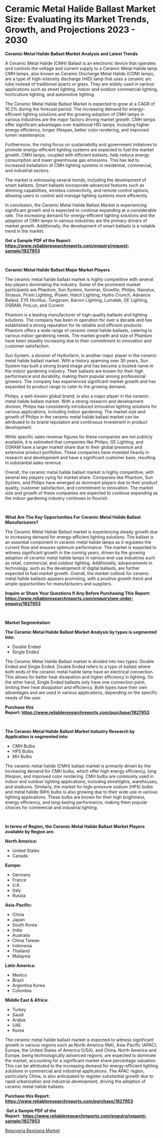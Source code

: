 <p><h1>Ceramic Metal Halide Ballast Market Size: Evaluating its Market Trends, Growth, and Projections 2023 - 2030</h1></p><p><strong>Ceramic Metal Halide Ballast Market Analysis and Latest Trends</strong></p>
<p><p>A Ceramic Metal Halide (CMH) Ballast is an electronic device that operates and controls the voltage and current supply to a Ceramic Metal Halide lamp. CMH lamps, also known as Ceramic Discharge Metal Halide (CDM) lamps, are a type of high-intensity discharge (HID) lamp that uses a ceramic arc tube instead of traditional quartz or glass. They are widely used in various applications such as street lighting, indoor and outdoor commercial lighting, horticulture lighting, and automotive lighting.</p><p>The Ceramic Metal Halide Ballast Market is expected to grow at a CAGR of 10.2% during the forecast period. The increasing demand for energy-efficient lighting solutions and the growing adoption of CMH lamps in various industries are the major factors driving market growth. CMH lamps offer significant advantages over traditional HID lamps, including higher energy efficiency, longer lifespan, better color rendering, and improved lumen maintenance.</p><p>Furthermore, the rising focus on sustainability and government initiatives to promote energy-efficient lighting systems are expected to fuel the market growth. CMH lamps, coupled with efficient ballasts, help reduce energy consumption and lower greenhouse gas emissions. This has led to increased installation of CMH lighting systems in residential, commercial, and industrial sectors.</p><p>The market is witnessing several trends, including the development of smart ballasts. Smart ballasts incorporate advanced features such as dimming capabilities, wireless connectivity, and remote control options, allowing users to control and manage lighting systems more efficiently.</p><p>In conclusion, the Ceramic Metal Halide Ballast Market is experiencing significant growth and is expected to continue expanding at a considerable rate. The increasing demand for energy-efficient lighting solutions and the adoption of CMH lamps in various industries are the primary drivers of market growth. Additionally, the development of smart ballasts is a notable trend in the market.</p></p>
<p><strong>Get a Sample PDF of the Report:&nbsp; <a href="https://www.reliableresearchreports.com/enquiry/request-sample/1827953">https://www.reliableresearchreports.com/enquiry/request-sample/1827953</a></strong></p>
<p>&nbsp;</p>
<p><strong>Ceramic Metal Halide Ballast Major Market Players</strong></p>
<p><p>The ceramic metal halide ballast market is highly competitive with several key players dominating the industry. Some of the prominent market participants are Phantom, Sun System, Iluminar, Growlite, Philips, Nanolux, Xtrasun, Prism Lighting, iPower, Hatch Lighting, Hydro Crunch, Advance Ballast, EYE Hortilux, Tungsram, Barron Lighting, Lumatek, GE Lighting, OSRAM, ProLux, and Current.</p><p>Phantom is a leading manufacturer of high-quality ballasts and lighting solutions. The company has been in operation for over a decade and has established a strong reputation for its reliable and efficient products. Phantom offers a wide range of ceramic metal halide ballasts, catering to various indoor gardening needs. The market growth and size of Phantom have been steadily increasing due to their commitment to innovation and customer satisfaction.</p><p>Sun System, a division of Hydrofarm, is another major player in the ceramic metal halide ballast market. With a history spanning over 30 years, Sun System has built a strong brand image and has become a trusted name in the indoor gardening industry. Their ballasts are known for their high performance and durability, making them popular among professional growers. The company has experienced significant market growth and has expanded its product range to cater to the growing demand.</p><p>Philips, a well-known global brand, is also a major player in the ceramic metal halide ballast market. With a strong research and development division, Philips has consistently introduced innovative lighting solutions for various applications, including indoor gardening. The market size and growth of Philips in the ceramic metal halide ballast market can be attributed to its brand reputation and continuous investment in product development.</p><p>While specific sales revenue figures for these companies are not publicly available, it is estimated that companies like Philips, GE Lighting, and OSRAM have a larger market share due to their global presence and extensive product portfolios. These companies have invested heavily in research and development and have a significant customer base, resulting in substantial sales revenue.</p><p>Overall, the ceramic metal halide ballast market is highly competitive, with several key players vying for market share. Companies like Phantom, Sun System, and Philips have emerged as dominant players due to their product quality, customer satisfaction, and commitment to innovation. The market size and growth of these companies are expected to continue expanding as the indoor gardening industry continues to flourish.</p></p>
<p>&nbsp;</p>
<p><strong>What Are The Key Opportunities For Ceramic Metal Halide Ballast Manufacturers?</strong></p>
<p><p>The Ceramic Metal Halide Ballast market is experiencing steady growth due to increasing demand for energy-efficient lighting solutions. The ballast is an essential component in ceramic metal halide lamps as it regulates the current flow and ensures optimum performance. The market is expected to witness significant growth in the coming years, driven by the growing adoption of ceramic metal halide lamps in various end-use industries such as retail, commercial, and outdoor lighting. Additionally, advancements in technology, such as the development of digital ballasts, are further expected to fuel market growth. Overall, the market outlook for ceramic metal halide ballasts appears promising, with a positive growth trend and ample opportunities for manufacturers and suppliers.</p></p>
<p><strong>Inquire or Share Your Questions If Any Before Purchasing This Report: <a href="https://www.reliableresearchreports.com/enquiry/pre-order-enquiry/1827953">https://www.reliableresearchreports.com/enquiry/pre-order-enquiry/1827953</a></strong></p>
<p>&nbsp;</p>
<p><strong>Market Segmentation</strong></p>
<p><strong>The Ceramic Metal Halide Ballast Market Analysis by types is segmented into:</strong></p>
<p><ul><li>Double Ended</li><li>Single Ended</li></ul></p>
<p><p>The Ceramic Metal Halide Ballast market is divided into two types: Double Ended and Single Ended. Double Ended refers to a type of ballast where both ends of the ceramic metal halide lamp have an electrical connection. This allows for better heat dissipation and higher efficiency in lighting. On the other hand, Single Ended ballasts only have one connection point, limiting their heat dissipation and efficiency. Both types have their own advantages and are used in various applications, depending on the specific needs of the user.</p></p>
<p><strong>Purchase this Report:&nbsp;<a href="https://www.reliableresearchreports.com/purchase/1827953">https://www.reliableresearchreports.com/purchase/1827953</a></strong></p>
<p>&nbsp;</p>
<p><strong>The Ceramic Metal Halide Ballast Market Industry Research by Application is segmented into:</strong></p>
<p><ul><li>CMH Bulbs</li><li>HPS Bulbs</li><li>MH Bulbs</li></ul></p>
<p><p>The ceramic metal halide (CMH) ballast market is primarily driven by the increasing demand for CMH bulbs, which offer high energy efficiency, long lifespan, and improved color rendering. CMH bulbs are commonly used in indoor and outdoor lighting applications, including streetlights, warehouses, and stadiums. Similarly, the market for high-pressure sodium (HPS) bulbs and metal halide (MH) bulbs is also growing due to their wide use in various lighting applications. These bulbs are known for their high brightness, energy efficiency, and long-lasting performance, making them popular choices for commercial and industrial lighting.</p></p>
<p>&nbsp;</p>
<p><strong>In terms of Region, the Ceramic Metal Halide Ballast Market Players available by Region are:</strong></p>
<p>
    <p> <strong> North America: </strong>
        <ul>
            <li>United States</li>
            <li>Canada</li>
        </ul>
        </p> 
    <p> <strong> Europe: </strong>
        <ul>
            <li>Germany</li>
            <li>France</li>
            <li>U.K.</li>
            <li>Italy</li>
            <li>Russia</li>
        </ul>
        </p> 
    <p> <strong> Asia-Pacific: </strong>
        <ul>
            <li>China</li>
            <li>Japan</li>
            <li>South Korea</li>
            <li>India</li>
            <li>Australia</li>
            <li>China Taiwan</li>
            <li>Indonesia</li>
            <li>Thailand</li>
            <li>Malaysia</li>
        </ul>
        </p> 
    <p> <strong> Latin America: </strong>
        <ul>
            <li>Mexico</li>
            <li>Brazil</li>
            <li>Argentina Korea</li>
            <li>Colombia</li>
        </ul>
        </p> 
    <p> <strong> Middle East & Africa: </strong>
        <ul>
            <li>Turkey</li>
            <li>Saudi</li>
            <li>Arabia</li>
            <li>UAE</li>
            <li>Korea</li>
        </ul>
    </p>
    </p>
<p><p>The ceramic metal halide ballast market is expected to witness significant growth in various regions such as North America (NA), Asia-Pacific (APAC), Europe, the United States of America (USA), and China. North America and Europe, being technologically advanced regions, are expected to dominate the market, accounting for a significant market share percentage valuation. This can be attributed to the increasing demand for energy-efficient lighting solutions in commercial and industrial applications. The APAC region, particularly China, is also anticipated to register substantial growth due to rapid urbanization and industrial development, driving the adoption of ceramic metal halide ballasts.</p></p>
<p><strong>Purchase this Report: <a href="https://www.reliableresearchreports.com/purchase/1827953">https://www.reliableresearchreports.com/purchase/1827953</a></strong></p>
<p>&nbsp;<strong>Get a Sample PDF of the Report:&nbsp;&nbsp;<a href="https://www.reliableresearchreports.com/enquiry/request-sample/1827953">https://www.reliableresearchreports.com/enquiry/request-sample/1827953</a></strong></p>
<p><strong></strong></p>
<p><p><a href="https://github.com/RickHolmes3/Market-Research-Report-List-1/blob/main/beauveria-bassiana-market.md">Beauveria Bassiana Market</a></p></p>
